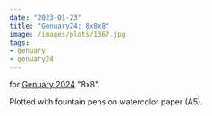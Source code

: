 ```yaml
---
date: "2023-01-23"
title: "Genuary24: 8x8x8"
image: /images/plots/1367.jpg
tags:
- genuary
- genuary24
---
```


for [Genuary 2024](https://genuary.art) "8x8".

Plotted with fountain pens on watercolor paper (A5).